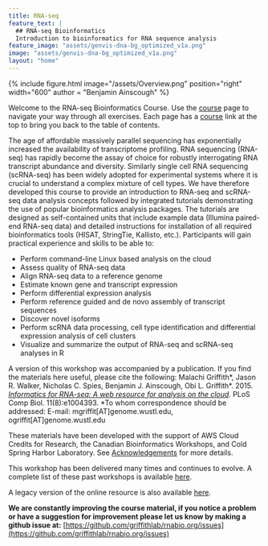 ```yaml
---
title: RNA-seq
feature_text: |
  ## RNA-seq Bioinformatics
  Introduction to bioinformatics for RNA sequence analysis
feature_image: "assets/genvis-dna-bg_optimized_v1a.png"
image: "assets/genvis-dna-bg_optimized_v1a.png"
layout: "home"
---
```


{% include figure.html image="/assets/Overview.png" position="right" width="600" author = "Benjamin Ainscough" %}

Welcome to the RNA-seq Bioinformatics Course. Use the [course](/course) page to navigate your way through all exercises. Each page has a [course](/course) link at the top to bring you back to the table of contents.

The age of affordable massively parallel sequencing has exponentially increased the availability of transcriptome profiling. RNA sequencing (RNA-seq) has rapidly become the assay of choice for robustly interrogating RNA transcript abundance and diversity. Similarly single cell RNA sequencing (scRNA-seq) has been widely adopted for experimental systems where it is crucial to understand a complex mixture of cell types.  We have therefore developed this course to provide an introduction to RNA-seq and scRNA-seq data analysis concepts followed by integrated tutorials demonstrating the use of popular bioinformatics analysis packages. The tutorials are designed as self-contained units that include example data (Illumina paired-end RNA-seq data) and detailed instructions for installation of all required bioinformatics tools (HISAT, StringTie, Kallisto, etc.). Participants will gain practical experience and skills to be able to:

* Perform command-line Linux based analysis on the cloud
* Assess quality of RNA-seq data
* Align RNA-seq data to a reference genome
* Estimate known gene and transcript expression
* Perform differential expression analysis
* Perform reference guided and de novo assembly of transcript sequences
* Discover novel isoforms
* Perform scRNA data processing, cell type identification and differential expression analysis of cell clusters
* Visualize and summarize the output of RNA-seq and scRNA-seq analyses in R

A version of this workshop was accompanied by a publication. If you find the materials here  useful, please cite the following:
Malachi Griffith\*, Jason R. Walker, Nicholas C. Spies, Benjamin J. Ainscough, Obi L. Griffith\*. 2015. [*Informatics for RNA-seq: A web resource for analysis on the cloud*](http://dx.doi.org/10.1371/journal.pcbi.1004393). PLoS Comp Biol. 11(8):e1004393. \*To whom correspondence should be addressed: E-mail: mgriffit[AT]genome.wustl.edu, ogriffit[AT]genome.wustl.edu

These materials have been developed with the support of AWS Cloud Credits for Research, the Canadian Bioinformatics Workshops, and Cold Spring Harbor Laboratory. See [Acknowledgements](/acknowledgements/) for more details.

This workshop has been delivered many times and continues to evolve. A complete list of these past workshops is available [here](https://rnabio.org/module-09-appendix/0009/04/01/Lectures/).

A legacy version of the online resource is also available [here](https://github.com/griffithlab/rnaseq_tutorial/wiki).

**We are constantly improving the course material, if you notice a problem or have a suggestion for improvement please let us know by making a github issue at:** [https://github.com/griffithlab/rnabio.org/issues](https://github.com/griffithlab/rnabio.org/issues)
